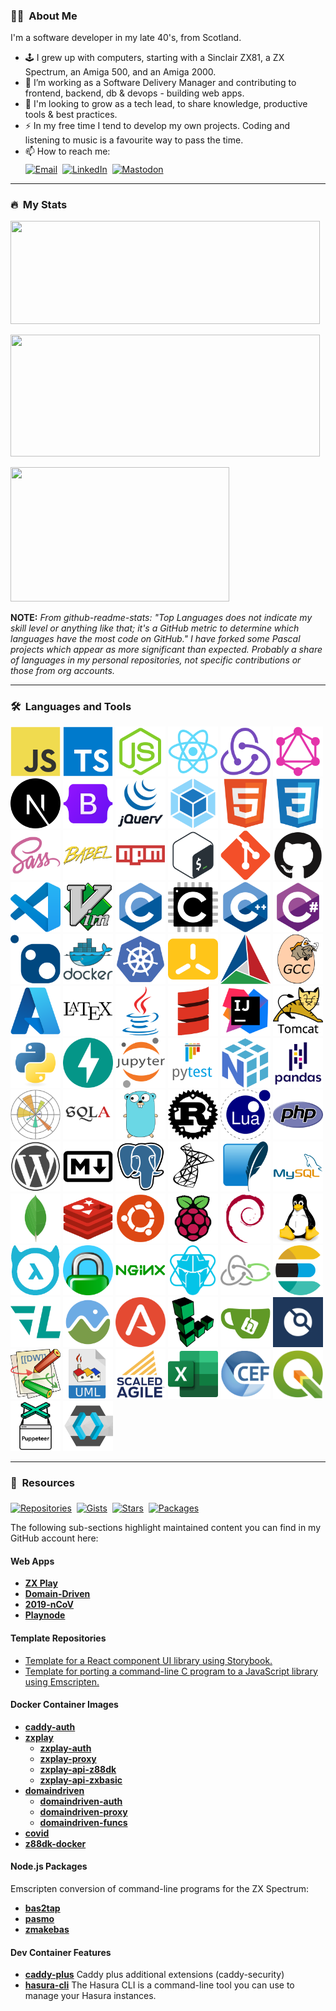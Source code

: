 ### :man_technologist: &nbsp;About Me

I'm a software developer in my late 40's, from Scotland.

<ul>
<li>🕹️ I grew up with computers, starting with a Sinclair ZX81, a ZX Spectrum, an Amiga 500, and an Amiga 2000.</li>
<li>🔭 I’m working as a Software Delivery Manager and contributing to frontend, backend, db & devops - building web apps.</li>
<li>🌱 I'm looking to grow as a tech lead, to share knowledge, productive tools & best practices.</li>
<li>⚡ In my free time I tend to develop my own projects. Coding and listening to music is a favourite way to pass the time.</li>
<li>
  📫 How to reach me:<br/>
  <a href="mailto:stever@hey.com"><img align="middle" src="https://img.shields.io/badge/-stever%40hey.com-5522fa?style=flat&label=&labelColor=white&logo=Hey&logoColor=5522fa" title="" alt="Email"/></a>
  &nbsp;<a href="https://www.linkedin.com/in/csteve"><img align="middle" src="https://img.shields.io/badge/-csteve-2266c2?style=flat&logo=Linkedin&logoColor=white" title="LinkedIn" alt="LinkedIn"/></a>
  &nbsp;<a href="https://hachyderm.io/@stever"><img align="middle" src="https://img.shields.io/badge/-%40stever%40hachyderm.io-5538c7?style=flat&label=&labelColor=white&logo=Mastodon&logoColor=5538c7" title="Mastodon" alt="Mastodon"/></a>
</li>
</ul>

---

### 🔥 &nbsp;My Stats

<p align="left">
<a href="https://github-readme-stats.vercel.app"><img src="https://github-readme-stats.vercel.app/api?username=stever&count_private=true&show_icons=true&theme=vision-friendly-dark&hide_title=true" width="495" height="165"/></a><br/>
</p>

<p align="left">
<a href="https://git.io/streak-stats"><img src="https://streak-stats.demolab.com?user=stever&theme=vision-friendly-dark&date_format=j%20M%5B%20Y%5D&mode=weekly" width="495" height="195"/></a><br/>
</p>

<p align="left">
<a href="https://github-readme-stats.vercel.app"><img src="https://github-readme-stats.vercel.app/api/top-langs/?username=stever&langs_count=10&layout=compact&theme=vision-friendly-dark&hide=css,html,scss,Vim%20Script,PLpgSQL,NSIS,ANTLR,Dockerfile,LESS,Jupyter%20Notebook,CMake,QML&custom_title=Top%20Languages" width="350" height="215"/></a>
</p>

**NOTE:** _From github-readme-stats: "Top Languages does not indicate my skill level or anything like that; it's a GitHub metric to determine which languages have the most code on GitHub." I have forked some Pascal projects which appear as more significant than expected. Probably a share of languages in my personal repositories, not specific contributions or those from org accounts._

---

### 🛠 &nbsp;Languages and Tools

<p>
<a href="https://en.wikipedia.org/wiki/JavaScript"><img src="https://github.com/devicons/devicon/blob/master/icons/javascript/javascript-original.svg" title="JavaScript" alt="JavaScript" width="80" height="80"/></a>
<a href="https://www.typescriptlang.org/"><img src="https://github.com/devicons/devicon/blob/master/icons/typescript/typescript-original.svg" title="TypeScript" alt="TypeScript" width="80" height="80"/></a>
<a href="https://www.typescriptlang.org/"><img src="https://github.com/devicons/devicon/blob/master/icons/nodejs/nodejs-original.svg" title="NodeJS" alt="NodeJS" width="80" height="80"/></a>
<a href="https://reactjs.org/"><img src="https://github.com/devicons/devicon/blob/master/icons/react/react-original.svg" title="React" alt="React" width="80" height="80"/></a>
<a href="https://redux.js.org/"><img src="https://github.com/devicons/devicon/blob/master/icons/redux/redux-original.svg" title="Redux" alt="Redux" width="80" height="80"/></a>
<a href="https://graphql.org/"><img src="https://github.com/devicons/devicon/blob/master/icons/graphql/graphql-plain.svg" title="GraphQL" alt="GraphQL" width="80" height="80"/></a>
<a href="https://nextjs.org/"><img src="https://github.com/devicons/devicon/blob/master/icons/nextjs/nextjs-original.svg" title="Next.js" alt="Next.js" width="80" height="80"/></a>
<a href="https://getbootstrap.com/"><img src="https://github.com/devicons/devicon/blob/master/icons/bootstrap/bootstrap-original.svg" title="Bootstrap" alt="Bootstrap" width="80" height="80"/></a>
<a href="https://jquery.com/"><img src="https://github.com/devicons/devicon/blob/master/icons/jquery/jquery-original-wordmark.svg" title="jQuery" alt="jQuery" width="80" height="80"/></a>
<a href="https://webpack.js.org/"><img src="https://github.com/devicons/devicon/blob/master/icons/webpack/webpack-original.svg" title="Webpack" alt="Webpack" width="80" height="80"/></a>
<a href="https://en.wikipedia.org/wiki/HTML5"><img src="https://github.com/devicons/devicon/blob/master/icons/html5/html5-original.svg" title="HTML5" alt="HTML5" width="80" height="80"/></a>
<a href="https://en.wikipedia.org/wiki/CSS"><img src="https://github.com/devicons/devicon/blob/master/icons/css3/css3-original.svg" title="CSS3" alt="CSS3" width="80" height="80"/></a>
<a href="https://sass-lang.com/"><img src="https://github.com/devicons/devicon/blob/master/icons/sass/sass-original.svg" title="SASS" alt="SASS" width="80" height="80"/></a>
<a href="https://babeljs.io/"><img src="https://github.com/devicons/devicon/blob/master/icons/babel/babel-original.svg" title="Babel" alt="Babel" width="80" height="80"/></a>
<a href="https://www.npmjs.com/"><img src="https://github.com/devicons/devicon/blob/master/icons/npm/npm-original-wordmark.svg" title="npm" alt="npm" width="80" height="80"/></a>
<a href="https://www.gnu.org/software/bash/"><img src="https://github.com/devicons/devicon/blob/master/icons/bash/bash-original.svg" title="Bash" alt="Bash" width="80" height="80"/></a>
<a href="https://git-scm.com/"><img src="https://github.com/devicons/devicon/blob/master/icons/git/git-original.svg" title="Git" alt="Git" width="80" height="80"/></a>
<a href="https://github.com/"><img src="https://github.com/devicons/devicon/blob/master/icons/github/github-original.svg" title="GitHub" alt="GitHub" width="80" height="80"/></a>
<a href="https://code.visualstudio.com/"><img src="https://github.com/devicons/devicon/blob/master/icons/vscode/vscode-original.svg" title="Visual Studio Code" alt="Visual Studio Code" width="80" height="80"/></a>
<a href="https://www.vim.org/"><img src="https://github.com/devicons/devicon/blob/master/icons/vim/vim-original.svg" title="Vim" alt="Vim" width="80" height="80"/></a>
<a href="https://en.wikipedia.org/wiki/C_(programming_language)"><img src="https://github.com/devicons/devicon/blob/master/icons/c/c-original.svg" title="C" alt="C" width="80" height="80"/></a>
<a href="https://en.wikipedia.org/wiki/Embedded_C"><img src="https://github.com/devicons/devicon/blob/master/icons/embeddedc/embeddedc-original.svg" title="Embedded C" alt="Embedded C" width="80" height="80"/></a>
<a href="https://en.wikipedia.org/wiki/C%2B%2B"><img src="https://github.com/devicons/devicon/blob/master/icons/cplusplus/cplusplus-original.svg" title="C++" alt="C++" width="80" height="80"/></a>
<a href="https://en.wikipedia.org/wiki/C_Sharp_(programming_language)"><img src="https://github.com/devicons/devicon/blob/master/icons/csharp/csharp-original.svg" title="C#" alt="C#" width="80" height="80"/></a>
<a href="https://www.nuget.org/"><img src="https://github.com/devicons/devicon/blob/master/icons/nuget/nuget-original.svg" title="NuGet" alt="NuGet" width="80" height="80"/></a>
<a href="https://www.docker.com/"><img src="https://github.com/devicons/devicon/blob/master/icons/docker/docker-original-wordmark.svg" title="Docker" alt="Docker" width="80" height="80"/></a>
<a href="https://kubernetes.io/"><img src="https://github.com/devicons/devicon/blob/master/icons/kubernetes/kubernetes-plain.svg" title="Kubernetes" alt="Kubernetes" width="80" height="80"/></a>
<a href="https://k3s.io/"><img src="https://github.com/devicons/devicon/blob/master/icons/k3s/k3s-original.svg" title="k3s" alt="k3s" width="80" height="80"/></a>
<a href="https://cmake.org/"><img src="https://github.com/devicons/devicon/blob/master/icons/cmake/cmake-original.svg" title="CMake" alt="CMake" width="80" height="80"/></a>
<a href="https://gcc.gnu.org/"><img src="https://github.com/devicons/devicon/blob/master/icons/gcc/gcc-original.svg" title="GCC" alt="GCC" width="80" height="80"/></a>
<a href="https://portal.azure.com/"><img src="https://github.com/devicons/devicon/blob/master/icons/azure/azure-original.svg" title="Azure" alt="Azure" width="80" height="80"/></a>
<a href="https://www.latex-project.org/"><img src="https://github.com/devicons/devicon/blob/master/icons/latex/latex-original.svg" title="Latex" alt="Latex" width="80" height="80"/></a>
<a href="https://openjdk.org/"><img src="https://github.com/devicons/devicon/blob/master/icons/java/java-original.svg" title="Java" alt="Java" width="80" height="80"/></a>
<a href="https://scala-lang.org/"><img src="https://github.com/devicons/devicon/blob/master/icons/scala/scala-original.svg" title="Scala" alt="Scala" width="80" height="80"/></a>
<a href="https://www.jetbrains.com/idea/"><img src="https://github.com/devicons/devicon/blob/master/icons/intellij/intellij-original.svg" title="IntelliJ" alt="IntelliJ" width="80" height="80"/></a>
<a href="https://tomcat.apache.org/"><img src="https://github.com/devicons/devicon/blob/master/icons/tomcat/tomcat-original-wordmark.svg" title="Tomcat" alt="Tomcat" width="80" height="80"/></a>
<a href="https://www.python.org/"><img src="https://github.com/devicons/devicon/blob/master/icons/python/python-original.svg" title="Python" alt="Python" width="80" height="80"/></a>
<a href="https://fastapi.tiangolo.com/"><img src="https://github.com/devicons/devicon/blob/master/icons/fastapi/fastapi-original.svg" title="FastAPI" alt="FastAPI" width="80" height="80"/></a>
<a href="https://jupyter.org/"><img src="https://github.com/devicons/devicon/blob/master/icons/jupyter/jupyter-original-wordmark.svg" title="Jupyter" alt="Jupyter" width="80" height="80"/></a>
<a href="https://docs.pytest.org/"><img src="https://github.com/devicons/devicon/blob/master/icons/pytest/pytest-original-wordmark.svg" title="pytest" alt="pytest" width="80" height="80"/></a>
<a href="https://numpy.org/"><img src="https://github.com/devicons/devicon/blob/master/icons/numpy/numpy-original.svg" title="NumPy" alt="NumPy" width="80" height="80"/></a>
<a href="https://pandas.pydata.org/"><img src="https://github.com/devicons/devicon/blob/master/icons/pandas/pandas-original-wordmark.svg" title="Pandas" alt="Pandas" width="80" height="80"/></a>
<a href="https://matplotlib.org/"><img src="https://github.com/stever/stever/blob/main/images/3rd-party-logos/Matplotlib.png" title="Matplotlib" alt="Matplotlib" width="80" height="80"/></a>
<a href="https://www.sqlalchemy.org/"><img src="https://github.com/devicons/devicon/blob/master/icons/sqlalchemy/sqlalchemy-original.svg" title="SQL Alchemy" alt="SQL Alchemy" width="80" height="80"/></a>
<a href="https://go.dev/"><img src="https://github.com/devicons/devicon/blob/master/icons/go/go-original.svg" title="Go" alt="Go" width="80" height="80"/></a>
<a href="https://www.rust-lang.org/"><img src="https://github.com/devicons/devicon/blob/master/icons/rust/rust-plain.svg" title="Rust" alt="Rust" width="80" height="80"/></a>
<a href="https://www.lua.org/"><img src="https://github.com/devicons/devicon/blob/master/icons/lua/lua-original-wordmark.svg" title="Lua" alt="Lua" width="80" height="80"/></a>
<a href="https://www.php.net/"><img src="https://github.com/devicons/devicon/blob/master/icons/php/php-original.svg" title="PHP" alt="PHP" width="80" height="80"/></a>
<a href="https://wordpress.org/"><img src="https://github.com/devicons/devicon/blob/master/icons/wordpress/wordpress-plain.svg" title="WordPress" alt="WordPress" width="80" height="80"/></a>
<a href="https://en.wikipedia.org/wiki/Markdown"><img src="https://github.com/devicons/devicon/blob/master/icons/markdown/markdown-original.svg" title="Markdown" alt="Markdown" width="80" height="80"/></a>
<a href="https://www.postgresql.org/"><img src="https://github.com/devicons/devicon/blob/master/icons/postgresql/postgresql-original.svg" title="PostgreSQL" alt="PostgreSQL" width="80" height="80"/></a>
<a href="https://www.microsoft.com/sql-server"><img src="https://github.com/devicons/devicon/blob/master/icons/microsoftsqlserver/microsoftsqlserver-plain.svg" title="Microsoft SQL Server" alt="Microsoft SQL Server" width="80" height="80"/></a>
<a href="https://www.sqlite.org/"><img src="https://github.com/devicons/devicon/blob/master/icons/sqlite/sqlite-original.svg" title="SQLite" alt="SQLite" width="80" height="80"/></a>
<a href="https://mariadb.org/"><img src="https://github.com/devicons/devicon/blob/master/icons/mysql/mysql-original-wordmark.svg" title="MySQL" alt="MySQL" width="80" height="80"/></a>
<a href="https://www.mongodb.com/"><img src="https://github.com/devicons/devicon/blob/master/icons/mongodb/mongodb-original.svg" title="MongoDB" alt="MongoDB" width="80" height="80"/></a>
<a href="https://redis.io/"><img src="https://github.com/devicons/devicon/blob/master/icons/redis/redis-original.svg" title="Redis" alt="Redis" width="80" height="80"/></a>
<a href="https://ubuntu.com/"><img src="https://github.com/devicons/devicon/blob/master/icons/ubuntu/ubuntu-plain.svg" title="Ubuntu" alt="Ubuntu" width="80" height="80"/></a>
<a href="https://www.raspberrypi.com/"><img src="https://github.com/devicons/devicon/blob/master/icons/raspberrypi/raspberrypi-original.svg" title="Raspberry Pi" alt="Raspberry Pi" width="80" height="80"/></a>
<a href="https://www.debian.org/"><img src="https://github.com/devicons/devicon/blob/master/icons/debian/debian-original.svg" title="Debian" alt="Debian" width="80" height="80"/></a>
<a href="https://kernel.org/"><img src="https://github.com/devicons/devicon/blob/master/icons/linux/linux-original.svg" title="Linux" alt="Linux" width="80" height="80"/></a>
<a href="https://hasura.io/"><img src="https://github.com/stever/stever/blob/main/images/3rd-party-logos/Hasura.png" title="Hasura" alt="Hasura" width="80" height="80"/></a>
<a href="https://caddyserver.com/"><img src="https://github.com/stever/stever/blob/main/images/3rd-party-logos/Caddy.png" title="Caddy" alt="Caddy" width="80" height="80"/></a>
<a href="https://nginx.org/"><img src="https://github.com/devicons/devicon/blob/master/icons/nginx/nginx-original.svg" title="NGiNX" alt="NGiNX" width="80" height="80"/></a>
<a href="https://www.primefaces.org/primereact/"><img src="https://github.com/stever/stever/blob/main/images/3rd-party-logos/PrimeReact.png" title="PrimeReact" alt="PrimeReact" width="80" height="80"/></a>
<a href="https://redux-saga.js.org/"><img src="https://github.com/stever/stever/blob/main/images/3rd-party-logos/Redux-Saga.png" title="Redux-Saga" alt="Redux-Saga" width="80" height="80"/></a>
<a href="https://www.elastic.co/elasticsearch/"><img src="https://github.com/stever/stever/blob/main/images/3rd-party-logos/Elasticsearch.png" title="Elasticsearch" alt="Elasticsearch" width="80" height="80"/></a>
<a href="https://lucene.apache.org/"><img src="https://github.com/stever/stever/blob/main/images/3rd-party-logos/Lucene.png" title="Lucene" alt="Lucene" width="80" height="80"/></a>
<a href="https://cesium.com/platform/cesiumjs/"><img src="https://github.com/stever/stever/blob/main/images/3rd-party-logos/Cesium.png" title="CesiumJS" alt="CesiumJS" width="80" height="80"/></a>
<a href="https://www.antlr.org/"><img src="https://github.com/stever/stever/blob/main/images/3rd-party-logos/ANTLR.png" title="ANTLR" alt="ANTLR" width="80" height="80"/></a>
<a href="https://www.linode.com/"><img src="https://github.com/stever/stever/blob/main/images/3rd-party-logos/Linode.png" title="Linode" alt="Linode" width="80" height="80"/></a>
<a href="https://gitea.io/"><img src="https://github.com/stever/stever/blob/main/images/3rd-party-logos/Gitea.png" title="Gitea" alt="Gitea" width="80" height="80"/></a>
<a href="https://www.drone.io/"><img src="https://github.com/stever/stever/blob/main/images/3rd-party-logos/Drone.png" title="Drone" alt="Drone" width="80" height="80"/></a>
<a href="https://www.dokuwiki.org/dokuwiki"><img src="https://github.com/stever/stever/blob/main/images/3rd-party-logos/DokuWiki.png" title="DokuWiki" alt="DokuWiki" width="80" height="80"/></a>
<a href="https://plantuml.com/"><img src="https://github.com/stever/stever/blob/main/images/3rd-party-logos/PlantUML.png" title="PlantUML" alt="PlantUML" width="80" height="80"/></a>
<a href="https://scaledagile.com/"><img src="https://github.com/stever/stever/blob/main/images/3rd-party-logos/Scaled Agile.png" title="Scaled Agile" alt="Scaled Agile" width="80" height="80"/></a>
<a href="https://www.microsoft.com/microsoft-365/excel"><img src="https://github.com/stever/stever/blob/main/images/3rd-party-logos/Excel.png" title="Excel" alt="Excel" width="80" height="80"/></a>
<a href="https://cefsharp.github.io/"><img src="https://github.com/stever/stever/blob/main/images/3rd-party-logos/CefSharp.png" title="CefSharp" alt="CefSharp" width="80" height="80"/></a>
<a href="https://www.qgis.org/"><img src="https://github.com/stever/stever/blob/main/images/3rd-party-logos/QGIS.png" title="QGIS" alt="QGIS" width="80" height="80"/></a>
<a href="https://pptr.dev/"><img src="https://github.com/stever/stever/blob/main/images/3rd-party-logos/Puppeteer.png" title="Puppeteer" alt="Puppeteer" width="80" height="80"/></a>
<a href="https://www.keycloak.org/"><img src="https://github.com/stever/stever/blob/main/images/3rd-party-logos/Keycloak.png" title="Keycloak" alt="Keycloak" width="80" height="80"/></a>
</p>

---

### 💾 &nbsp;Resources

<p>
  <a href="https://github.com/stever?tab=repositories"><img align="middle" src="https://img.shields.io/badge/-Repositories-silver?style=flat&label=&labelColor=black&logo=GitHub&logoColor=silver" title="Repositories" alt="Repositories"/></a>
  &nbsp;<a href="https://gist.github.com/stever/"><img align="middle" src="https://img.shields.io/badge/-Gists-silver?style=flat&label=&labelColor=black&logo=GitHub&logoColor=silver" title="Gists" alt="Gists"/></a>
  &nbsp;<a href="https://github.com/stever?tab=stars"><img align="middle" src="https://img.shields.io/badge/-Stars-silver?style=flat&label=&labelColor=black&logo=GitHub&logoColor=silver" title="Stars" alt="Stars"/></a>
  &nbsp;<a href="https://github.com/stever?tab=packages"><img align="middle" src="https://img.shields.io/badge/-Packages-silver?style=flat&label=&labelColor=black&logo=GitHub&logoColor=silver" title="Packages" alt="Packages"/></a>
</p>

The following sub-sections highlight maintained content you can find in my GitHub account here:

#### Web Apps

- **[ZX Play](https://github.com/stever/zxplay)**
- **[Domain-Driven](https://github.com/stever/domaindriven)**
- **[2019-nCoV](https://github.com/stever/covid)**
- **[Playnode](https://github.com/stever/playnode)**

#### Template Repositories

- [Template for a React component UI library using Storybook.](https://github.com/stever/react-ui-npm-template)
- [Template for porting a command-line C program to a JavaScript library using Emscripten.](https://github.com/stever/emscripten-fs-template)

#### Docker Container Images

- **[caddy-auth](https://github.com/stever/caddy-auth/pkgs/container/caddy-auth)**
- **[zxplay](https://github.com/stever/zxplay/pkgs/container/zxplay)**
  - **[zxplay-auth](https://github.com/stever/zxplay-auth/pkgs/container/zxplay-auth)**
  - **[zxplay-proxy](https://github.com/stever/zxplay-proxy/pkgs/container/zxplay-proxy)**
  - **[zxplay-api-z88dk](https://github.com/stever/zxplay-api-z88dk/pkgs/container/zxplay-api-z88dk)**
  - **[zxplay-api-zxbasic](https://github.com/stever/zxplay-api-zxbasic/pkgs/container/zxplay-api-zxbasic)**
- **[domaindriven](https://github.com/stever/domaindriven/pkgs/container/domaindriven)**
  - **[domaindriven-auth](https://github.com/stever/domaindriven/pkgs/container/domaindriven-auth)**
  - **[domaindriven-proxy](https://github.com/stever/domaindriven/pkgs/container/domaindriven-proxy)**
  - **[domaindriven-funcs](https://github.com/stever/domaindriven/pkgs/container/domaindriven-funcs)**
- **[covid](https://github.com/stever/covid/pkgs/container/covid)**
- **[z88dk-docker](https://github.com/stever/z88dk-docker/pkgs/container/z88dk-docker)**

#### Node.js Packages

Emscripten conversion of command-line programs for the ZX Spectrum:

- **[bas2tap](https://www.npmjs.com/package/bas2tap)**
- **[pasmo](https://www.npmjs.com/package/pasmo)**
- **[zmakebas](https://www.npmjs.com/package/zmakebas)**

#### Dev Container Features

- **[caddy-plus](https://github.com/stever/devcontainer-features/pkgs/container/devcontainer-features%2Fcaddy-plus)** Caddy plus additional extensions (caddy-security)
- **[hasura-cli](https://github.com/stever/devcontainer-features/pkgs/container/devcontainer-features%2Fhasura-cli)** The Hasura CLI is a command-line tool you can use to manage your Hasura instances.
